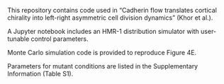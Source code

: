This repository contains code used in “Cadherin flow translates cortical chirality into left-right asymmetric cell division
dynamics” (Khor et al.).

A Jupyter notebook includes an HMR-1 distribution simulator with user-tunable control parameters.

Monte Carlo simulation code is provided to reproduce Figure 4E.

Parameters for mutant conditions are listed in the Supplementary Information (Table S1).
